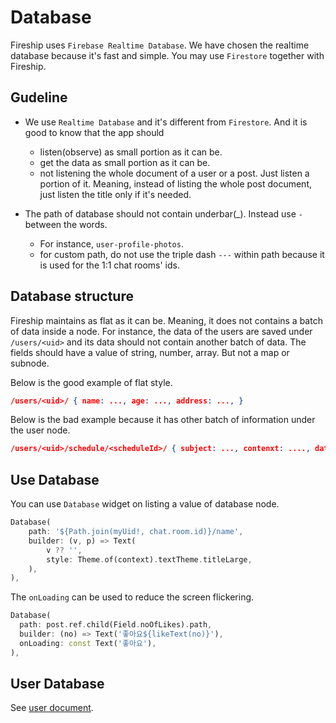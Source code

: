 # Database

Fireship uses `Firebase Realtime Database`. We have chosen the realtime database because it's fast and simple. You may use `Firestore` together with Fireship.

## Gudeline

- We use `Realtime Database` and it's different from `Firestore`. And it is good to know that the app should
  - listen(observe) as small portion as it can be.
  - get the data as small portion as it can be.
  - not listening the whole document of a user or a post. Just listen a portion of it. Meaning, instead of listing the whole post document, just listen the title only if it's needed.

- The path of database should not contain underbar(\_). Instead use `-` between the words.
  - For instance, `user-profile-photos`.
  - for custom path, do not use the triple dash `---` within path because it is used for the 1:1 chat rooms' ids.

## Database structure

Fireship maintains as flat as it can be. Meaning, it does not contains a batch of data inside a node. For instance, the data of the users are saved under `/users/<uid>` and its data should not contain another batch of data. The fields should have a value of string, number, array. But not a map or subnode.

Below is the good example of flat style.

```json
/users/<uid>/ { name: ..., age: ..., address: ..., }
```

Below is the bad example because it has other batch of information under the user node.

```json
/users/<uid>/schedule/<scheduleId>/ { subject: ..., contenxt: ...., dateAt: ...}
```

## Use Database

You can use `Database` widget on listing a value of database node.

```dart
Database(
    path: '${Path.join(myUid!, chat.room.id)}/name',
    builder: (v, p) => Text(
        v ?? '',
        style: Theme.of(context).textTheme.titleLarge,
    ),
),
```

The `onLoading` can be used to reduce the screen flickering.

```dart
Database(
  path: post.ref.child(Field.noOfLikes).path,
  builder: (no) => Text('좋아요${likeText(no)}'),
  onLoading: const Text('좋아요'),
),
```

## User Database

See [user document](user.md).
